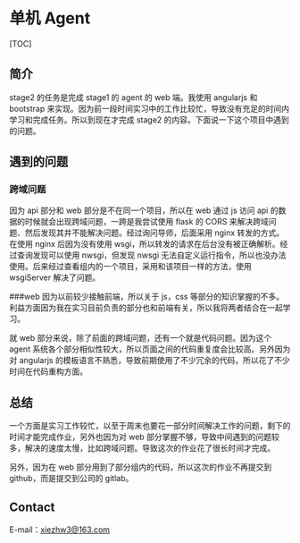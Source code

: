 # 单机 Agent
[TOC]

## 简介
stage2 的任务是完成 stage1 的 agent 的 web 端。我使用 angularjs 和 bootstrap 来实现。因为前一段时间实习中的工作比较忙，导致没有充足的时间内学习和完成任务。所以到现在才完成 stage2 的内容。下面说一下这个项目中遇到的问题。

## 遇到的问题
### 跨域问题
因为 api 部分和 web 部分是不在同一个项目，所以在 web 通过 js 访问 api 的数据的时候就会出现跨域问题，一跨是我尝试使用 flask 的 CORS 来解决跨域问题、然后发现其并不能解决问题。经过询问导师，后面采用 nginx 转发的方式。在使用 nginx 后因为没有使用 wsgi，所以转发的请求在后台没有被正确解析。经过查询发现可以使用 nwsgi，但发现 nwsgi 无法自定义运行指令，所以也没办法使用。后来经过查看组内的一个项目，采用和该项目一样的方法，使用 wsgiServer 解决了问题。

###web
因为以前较少接触前端，所以关于 js，css 等部分的知识掌握的不多。利益方面因为我在实习目前负责的部分也和前端有关，所以我将两者结合在一起学习。

就 web 部分来说，除了前面的跨域问题，还有一个就是代码问题。因为这个 agent 系统各个部分相似性较大，所以页面之间的代码重复度会比较高。另外因为对 angularjs 的模板语言不熟悉，导致前期使用了不少冗余的代码，所以花了不少时间在代码重构方面。

## 总结
一个方面是实习工作较忙，以至于周末也要花一部分时间解决工作的问题，剩下的时间才能完成作业，另外也因为对 web 部分掌握不够，导致中间遇到的问题较多，解决的速度太慢，比如跨域问题。导致这次的作业花了很长时间才完成。

另外，因为在 web 部分用到了部分组内的代码，所以这次的作业不再提交到 github，而是提交到公司的 gitlab。

## Contact

E-mail：xiezhw3@163.com
